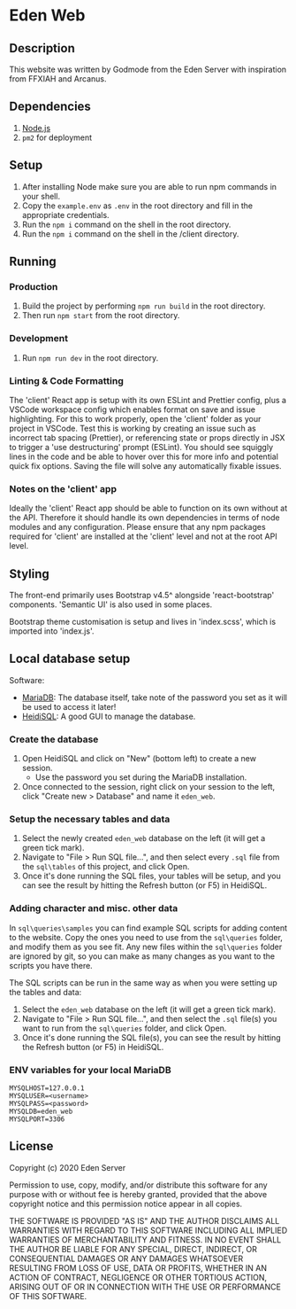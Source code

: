 # Eden Web

## Description

This website was written by Godmode from the Eden Server with inspiration from FFXIAH and Arcanus.

## Dependencies

1. [Node.js](https://nodejs.org/en/download/)
2. `pm2` for deployment

## Setup

1. After installing Node make sure you are able to run npm commands in your shell.
2. Copy the `example.env` as `.env` in the root directory and fill in the appropriate credentials.
3. Run the `npm i` command on the shell in the root directory.
4. Run the `npm i` command on the shell in the /client directory.

## Running

### Production

1. Build the project by performing `npm run build` in the root directory.
2. Then run `npm start` from the root directory.

### Development

1. Run `npm run dev` in the root directory.

### Linting & Code Formatting

The 'client' React app is setup with its own ESLint and Prettier config, plus a VSCode workspace config which enables format on save and issue highlighting. For this to work properly, open the 'client' folder as your project in VSCode. Test this is working by creating an issue such as incorrect tab spacing (Prettier), or referencing state or props directly in JSX to trigger a 'use destructuring' prompt (ESLint). You should see squiggly lines in the code and be able to hover over this for more info and potential quick fix options. Saving the file will solve any automatically fixable issues.

### Notes on the 'client' app

Ideally the 'client' React app should be able to function on its own without at the API. Therefore it should handle its own dependencies in terms of node modules and any configuration. Please ensure that any npm packages required for 'client' are installed at the 'client' level and not at the root API level.

## Styling

The front-end primarily uses Bootstrap v4.5^ alongside 'react-bootstrap' components. 'Semantic UI' is also used in some places.

Bootstrap theme customisation is setup and lives in 'index.scss', which is imported into 'index.js'.

## Local database setup

Software:

- [MariaDB](https://mariadb.org/): The database itself, take note of the password you set as it will be used to access it later!
- [HeidiSQL](https://www.heidisql.com/): A good GUI to manage the database.

### Create the database

1. Open HeidiSQL and click on "New" (bottom left) to create a new session.
   - Use the password you set during the MariaDB installation.
2. Once connected to the session, right click on your session to the left, click "Create new > Database" and name it `eden_web`.

### Setup the necessary tables and data

1. Select the newly created `eden_web` database on the left (it will get a green tick mark).
2. Navigate to "File > Run SQL file...", and then select every `.sql` file from the `sql\tables` of this project, and click Open.
3. Once it's done running the SQL files, your tables will be setup, and you can see the result by hitting the Refresh button (or F5) in HeidiSQL.

### Adding character and misc. other data

In `sql\queries\samples` you can find example SQL scripts for adding content to the website. Copy the ones you need to use from the `sql\queries` folder, and modify them as you see fit.
Any new files within the `sql\queries` folder are ignored by git, so you can make as many changes as you want to the scripts you have there.

The SQL scripts can be run in the same way as when you were setting up the tables and data:

1. Select the `eden_web` database on the left (it will get a green tick mark).
1. Navigate to "File > Run SQL file...", and then select the `.sql` file(s) you want to run from the `sql\queries` folder, and click Open.
1. Once it's done running the SQL file(s), you can see the result by hitting the Refresh button (or F5) in HeidiSQL.

### ENV variables for your local MariaDB

```
MYSQLHOST=127.0.0.1
MYSQLUSER=<username>
MYSQLPASS=<password>
MYSQLDB=eden_web
MYSQLPORT=3306
```

## License

Copyright (c) 2020 Eden Server

Permission to use, copy, modify, and/or distribute this software for any purpose with or without fee is hereby granted, provided that the above copyright notice and this permission notice appear in all copies.

THE SOFTWARE IS PROVIDED "AS IS" AND THE AUTHOR DISCLAIMS ALL WARRANTIES WITH REGARD TO THIS SOFTWARE INCLUDING ALL IMPLIED WARRANTIES OF MERCHANTABILITY AND FITNESS. IN NO EVENT SHALL THE AUTHOR BE LIABLE FOR ANY SPECIAL, DIRECT, INDIRECT, OR CONSEQUENTIAL DAMAGES OR ANY DAMAGES WHATSOEVER RESULTING FROM LOSS OF USE, DATA OR PROFITS, WHETHER IN AN ACTION OF CONTRACT, NEGLIGENCE OR OTHER TORTIOUS ACTION, ARISING OUT OF OR IN CONNECTION WITH THE USE OR PERFORMANCE OF THIS SOFTWARE.
